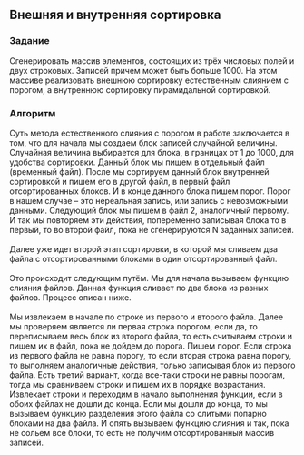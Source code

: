## Внешняя и внутренняя сортировка
### Задание
Сгенерировать массив элементов, состоящих из трёх числовых полей и двух строковых.
Записей причем может быть больше 1000. На этом массиве реализовать внешнюю сортировку естественным слиянием с порогом,
а внутреннюю сортировку пирамидальной сортировкой.

### Алгоритм
Суть метода естественного слияния с порогом в работе заключается в том, что для начала мы создаем блок записей случайной величины.
Случайная величина выбирается для блока, в границах от 1 до 1000, для удобства сортировки.
Данный блок мы пишем в отдельный файл (временный файл). 
После мы сортируем данный блок внутренней сортировкой и пишем его в другой файл, в первый файл отсортированных блоков.
И в конце данного блока пишем порог. Порог в нашем случае – это нереальная запись, или запись с невозможными данными.
Следующий блок мы пишем в файл 2, аналогичный первому. И так мы повторяем эти действия, попеременно записывая блока то в первый,
то во второй файл, пока не сгенерируются N заданных записей.<br/><br/>
Далее уже идет второй этап сортировки, в которой мы сливаем два файла с отсортированными блоками в один отсортированный файл.<br/><br/>
Это происходит следующим путём. Мы для начала вызываем функцию слияния файлов. Данная функция сливает по два блока из разных файлов. Процесс описан ниже.<br/><br/>
Мы извлекаем в начале по строке из первого и второго файла.
Далее мы проверяем является ли первая строка порогом, если да, то переписываем весь блок из второго файла,
то есть считываем строки и пишем их в файл, пока не дойдем до порога. Пишем порог. Если строка из первого файла не равна порогу,
то если вторая строка равна порогу, то выполняем аналогичные действия, только записывая блок из первого файла. Есть третий вариант,
когда все-таки строки не равны порогам, тогда мы сравниваем строки и пишем их в порядке возрастания. Извлекает строки и переходим в начало выполнения функции,
если в обоих файлах не дошли до конца. Если мы дошли до конца, то мы вызываем функцию разделения этого файла со слитыми попарно блоками на два файла. 
И опять вызываем функцию слияния и так, пока не сольем все блоки, то есть не получим отсортированный массив записей.
